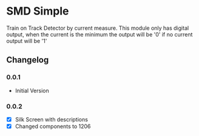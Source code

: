 # SMD Simple
Train on Track Detector by current measure. This module only has digital output, when the current is the minimum the output will be '0' if no current output will be '1'

## Changelog
### 0.0.1
* Initial Version
### 0.0.2
* [x] Silk Screen with descriptions
* [x] Changed components to 1206 